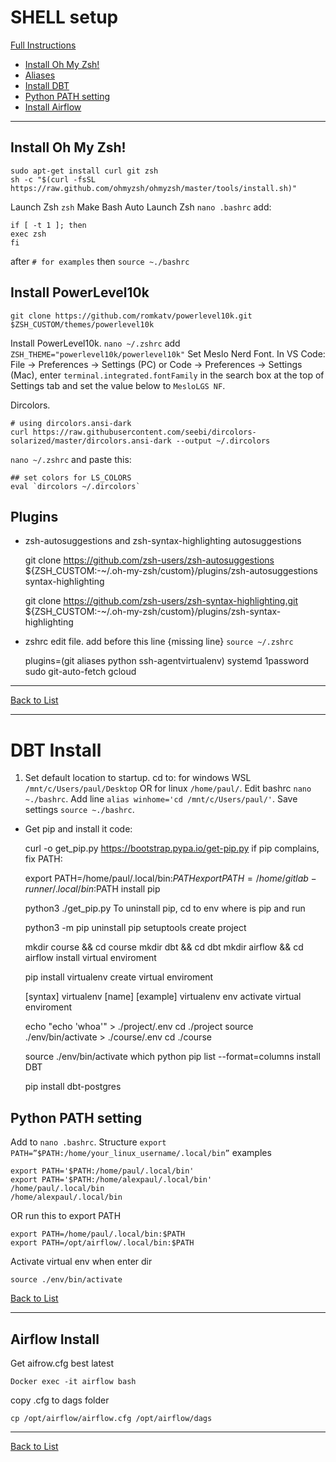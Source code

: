 # SHELL setup
[Full Instructions](https://www.howtogeek.com/258518/how-to-use-zsh-or-another-shell-in-windows-10/)
- [Install Oh My Zsh!](#Install-Oh-My-Zsh!)
- [Aliases](#Aliases)
- [Install DBT](#DBT-Install)
- [Python PATH setting](#Python-PATH-setting)
- [Install Airflow](#Airflow-Install)
***
## Install Oh My Zsh!
    sudo apt-get install curl git zsh
    sh -c "$(curl -fsSL https://raw.github.com/ohmyzsh/ohmyzsh/master/tools/install.sh)"
Launch Zsh `zsh` Make Bash Auto Launch Zsh `nano .bashrc`
add:

    if [ -t 1 ]; then
    exec zsh
    fi
after `# for examples` then `source ~./bashrc`
## Install PowerLevel10k

    git clone https://github.com/romkatv/powerlevel10k.git $ZSH_CUSTOM/themes/powerlevel10k
Install PowerLevel10k. `nano ~/.zshrc` add `ZSH_THEME="powerlevel10k/powerlevel10k"`
Set Meslo Nerd Font. 
In VS Code: File → Preferences → Settings (PC) or Code → Preferences → Settings (Mac), enter `terminal.integrated.fontFamily` in the search box at the top of Settings tab and set the value below to `MesloLGS NF`.

Dircolors.

    # using dircolors.ansi-dark
    curl https://raw.githubusercontent.com/seebi/dircolors-solarized/master/dircolors.ansi-dark --output ~/.dircolors
`nano ~/.zshrc` and paste this:

    ## set colors for LS_COLORS
    eval `dircolors ~/.dircolors`

## Plugins
- zsh-autosuggestions and zsh-syntax-highlighting
autosuggestions

    git clone https://github.com/zsh-users/zsh-autosuggestions ${ZSH_CUSTOM:-~/.oh-my-zsh/custom}/plugins/zsh-autosuggestions
syntax-highlighting

    git clone https://github.com/zsh-users/zsh-syntax-highlighting.git ${ZSH_CUSTOM:-~/.oh-my-zsh/custom}/plugins/zsh-syntax-highlighting
- zshrc edit file. 
add before this line {missing line} `source ~/.zshrc`

    plugins=(git aliases python ssh-agentvirtualenv)
    systemd 1password sudo git-auto-fetch gcloud

***

[Back to List](#SHELL-setup)
***
# DBT Install
1. Set default location to startup. cd to: for windows WSL `/mnt/c/Users/paul/Desktop`  OR for linux `/home/paul/`. Edit bashrc `nano ~./bashrc`. Add line `alias winhome='cd /mnt/c/Users/paul/'`. Save settings `source ~./bashrc`.
 - Get pip and install it
code:

    curl -o get_pip.py https://bootstrap.pypa.io/get-pip.py
if pip complains, fix PATH:

    export PATH=/home/paul/.local/bin:$PATH
    export PATH=/home/gitlab-runner/.local/bin:$PATH
install pip

    python3 ./get_pip.py
To uninstall pip, cd to env where is pip and run

    python3 -m pip uninstall pip setuptools
create project

    mkdir course && cd course
    mkdir dbt && cd dbt
    mkdir airflow && cd airflow
install virtual enviroment

    pip install virtualenv
create virtual enviroment

    [syntax]
    virtualenv [name]
    [example]
    virtualenv env
activate virtual enviroment
 
    echo "echo 'whoa'" > ./project/.env
    cd ./project
    source ./env/bin/activate > ./course/.env
    cd ./course

    source ./env/bin/activate
    which python
    pip list --format=columns 
install DBT

    pip install dbt-postgres

## Python PATH setting
Add to `nano .bashrc`. Structure `export PATH=”$PATH:/home/your_linux_username/.local/bin”`
examples

    export PATH='$PATH:/home/paul/.local/bin'
    export PATH='$PATH:/home/alexpaul/.local/bin'
    /home/paul/.local/bin
    /home/alexpaul/.local/bin
OR run this to export PATH

    export PATH=/home/paul/.local/bin:$PATH
    export PATH=/opt/airflow/.local/bin:$PATH

Activate virtual env when enter dir

    source ./env/bin/activate

[Back to List](#SHELL-setup)
***
## Airflow Install
Get aifrow.cfg best latest

    Docker exec -it airflow bash
copy .cfg to dags folder

    cp /opt/airflow/airflow.cfg /opt/airflow/dags
***
[Back to List](#SHELL-setup)